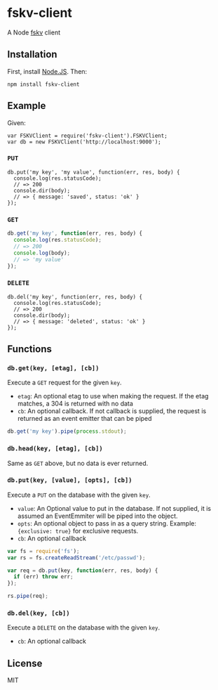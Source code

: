 fskv-client
===========

A Node [fskv](https://github.com/bahamas10/fskv) client

Installation
------------

First, install [Node.JS](http://nodejs.org/).  Then:

    npm install fskv-client

Example
-------

Given:

```
var FSKVClient = require('fskv-client').FSKVClient;
var db = new FSKVClient('http://localhost:9000');
```

### `PUT`

```
db.put('my key', 'my value', function(err, res, body) {
  console.log(res.statusCode);
  // => 200
  console.dir(body);
  // => { message: 'saved', status: 'ok' }
});
```

### `GET`

``` js
db.get('my key', function(err, res, body) {
  console.log(res.statusCode);
  // => 200
  console.log(body);
  // => 'my value'
});
```

### `DELETE`

```
db.del('my key', function(err, res, body) {
  console.log(res.statusCode);
  // => 200
  console.dir(body);
  // => { message: 'deleted', status: 'ok' }
});
```

Functions
---------

### `db.get(key, [etag], [cb])`

Execute a `GET` request for the given `key`.

- `etag`: An optional etag to use when making the request.  If the etag matches, a 304 is returned with no data
- `cb`: An optional callback.  If not callback is supplied, the request is returned as an event emitter that can be piped

``` js
db.get('my key').pipe(process.stdout);
```

### `db.head(key, [etag], [cb])`

Same as `GET` above, but no data is ever returned.

### `db.put(key, [value], [opts], [cb])`

Execute a `PUT` on the database with the given `key`.

- `value`: An Optional value to put in the database.  If not supplied, it is assumed an EventEmmiter will be piped into the object.
- `opts`: An optional object to pass in as a query string.  Example: `{exclusive: true}` for exclusive requests.
- `cb`: An optional callback

``` js
var fs = require('fs');
var rs = fs.createReadStream('/etc/passwd');

var req = db.put(key, function(err, res, body) {
  if (err) throw err;
});

rs.pipe(req);
```

### `db.del(key, [cb])`

Execute a `DELETE` on the database with the given `key`.

- `cb`: An optional callback

License
-------

MIT
